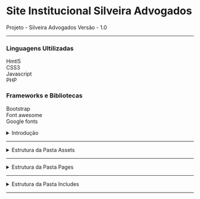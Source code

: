 # Site Institucional Silveira Advogados

Projeto - Silveira Advogados
Versão - 1.0

 ***

 ### Linguagens Ultilizadas

 Hmtl5<br>
 CSS3 <br>
 Javascript<br>
 PHP<br>


### Frameworks e Bibliotecas

Bootstrap<br>
Font awesome<br>
Google fonts<br>


<details>
<summary>Introdução</summary>
<br>
<br><br>
<pre>
Silveira advogados é um projeto para portfólio de site institucional para advogados responsivo e dinâmico.  
</pre>
</details>

---

<details>
<summary>Estrutura da Pasta Assets</summary>
<br>
<br><br>
<pre>
Na pasta assets estão todos os arquivos de imagem e estilização dos site.
css
images
js
plugins
scss
</pre>
</details>

---

<details>
<summary>Estrutura da Pasta Pages</summary>
<br>
<br><br>
<pre>
Na pasta pages você encontra todas as páginas do projeto.

</pre>
</details>

---

<details>
<summary>Estrutura da Pasta Includes</summary>
<br>
<br><br>
<pre>
Na pasta includes, incluímos todos os arquivos referentes a configurações.

</pre>
</details>

---

